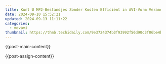 ```yaml
---
title: Kunt U MP2-Bestandjes Zonder Kosten Efficiënt in AVI-Vorm Veranderen? Het Leven Moet Je Graag Makkelijker Maken Met Movavi!
date: 2024-09-10 15:52:21
updated: 2024-09-13 11:11:22
categories:
  - movavi
thumbnail: https://thmb.techidaily.com/9e3724374b3f93992f56d90c3f06be4bddda301db6e3204484fdd608537b1478.png
---
```


{{post-main-content}}

<ins class="adsbygoogle"
     style="display:block"
     data-ad-format="autorelaxed"
     data-ad-client="ca-pub-7571918770474297"
     data-ad-slot="1223367746"></ins>

{{post-assign-content}}

<ins class="adsbygoogle"
     style="display:block"
     data-ad-client="ca-pub-7571918770474297"
     data-ad-slot="8358498916"
     data-ad-format="auto"
     data-full-width-responsive="true"></ins>
